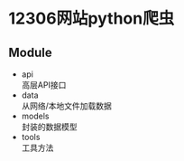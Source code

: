 # 12306网站python爬虫

## Module
* api  
高层API接口  
* data  
从网络/本地文件加载数据  
* models  
封装的数据模型  
* tools  
工具方法
